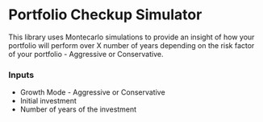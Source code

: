 # Portfolio Checkup Simulator

This library uses Montecarlo simulations to provide an insight of how
your portfolio will perform over X number of years depending on the
risk factor of your portfolio - Aggressive or Conservative.

### Inputs
<ul>
<li> Growth Mode - Aggressive or Conservative
<li> Initial investment
<li> Number of years of the investment
